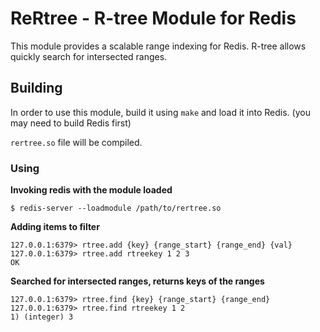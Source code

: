 # ReRtree - R-tree Module for Redis

This module provides a scalable range indexing for Redis. R-tree allows quickly search for intersected ranges.

## Building

In order to use this module, build it using `make` and load it into Redis. (you may need to build Redis first)

`rertree.so` file will be compiled.

### Using

**Invoking redis with the module loaded**

```
$ redis-server --loadmodule /path/to/rertree.so
```

**Adding items to filter**

```
127.0.0.1:6379> rtree.add {key} {range_start} {range_end} {val}
127.0.0.1:6379> rtree.add rtreekey 1 2 3
OK
```

**Searched for intersected ranges, returns keys of the ranges**
```
127.0.0.1:6379> rtree.find {key} {range_start} {range_end}
127.0.0.1:6379> rtree.find rtreekey 1 2
1) (integer) 3
```
